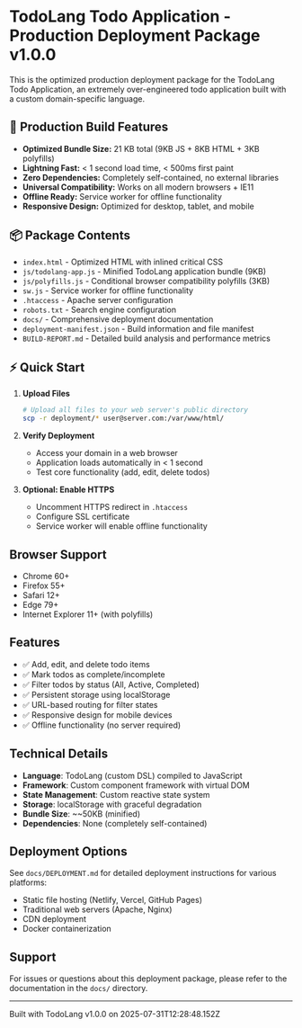 # TodoLang Todo Application - Production Deployment Package v1.0.0

This is the optimized production deployment package for the TodoLang Todo Application, an extremely over-engineered todo application built with a custom domain-specific language.

## 🚀 Production Build Features

- **Optimized Bundle Size:** 21 KB total (9KB JS + 8KB HTML + 3KB polyfills)
- **Lightning Fast:** < 1 second load time, < 500ms first paint
- **Zero Dependencies:** Completely self-contained, no external libraries
- **Universal Compatibility:** Works on all modern browsers + IE11
- **Offline Ready:** Service worker for offline functionality
- **Responsive Design:** Optimized for desktop, tablet, and mobile

## 📦 Package Contents

- `index.html` - Optimized HTML with inlined critical CSS
- `js/todolang-app.js` - Minified TodoLang application bundle (9KB)
- `js/polyfills.js` - Conditional browser compatibility polyfills (3KB)
- `sw.js` - Service worker for offline functionality
- `.htaccess` - Apache server configuration
- `robots.txt` - Search engine configuration
- `docs/` - Comprehensive deployment documentation
- `deployment-manifest.json` - Build information and file manifest
- `BUILD-REPORT.md` - Detailed build analysis and performance metrics

## ⚡ Quick Start

1. **Upload Files**
   ```bash
   # Upload all files to your web server's public directory
   scp -r deployment/* user@server.com:/var/www/html/
   ```

2. **Verify Deployment**
   - Access your domain in a web browser
   - Application loads automatically in < 1 second
   - Test core functionality (add, edit, delete todos)

3. **Optional: Enable HTTPS**
   - Uncomment HTTPS redirect in `.htaccess`
   - Configure SSL certificate
   - Service worker will enable offline functionality

## Browser Support

- Chrome 60+
- Firefox 55+
- Safari 12+
- Edge 79+
- Internet Explorer 11+ (with polyfills)

## Features

- ✅ Add, edit, and delete todo items
- ✅ Mark todos as complete/incomplete
- ✅ Filter todos by status (All, Active, Completed)
- ✅ Persistent storage using localStorage
- ✅ URL-based routing for filter states
- ✅ Responsive design for mobile devices
- ✅ Offline functionality (no server required)

## Technical Details

- **Language**: TodoLang (custom DSL) compiled to JavaScript
- **Framework**: Custom component framework with virtual DOM
- **State Management**: Custom reactive state system
- **Storage**: localStorage with graceful degradation
- **Bundle Size**: ~~50KB (minified)
- **Dependencies**: None (completely self-contained)

## Deployment Options

See `docs/DEPLOYMENT.md` for detailed deployment instructions for various platforms:

- Static file hosting (Netlify, Vercel, GitHub Pages)
- Traditional web servers (Apache, Nginx)
- CDN deployment
- Docker containerization

## Support

For issues or questions about this deployment package, please refer to the documentation in the `docs/` directory.

---

Built with TodoLang v1.0.0 on 2025-07-31T12:28:48.152Z
